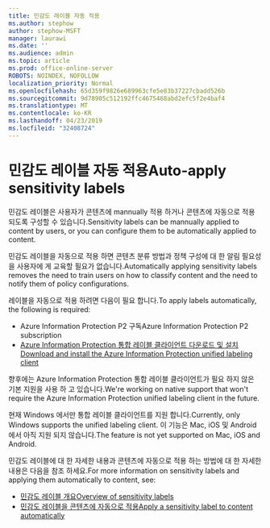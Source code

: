 ```yaml
---
title: 민감도 레이블 자동 적용
ms.author: stephow
author: stephow-MSFT
manager: laurawi
ms.date: ''
ms.audience: admin
ms.topic: article
ms.prod: office-online-server
ROBOTS: NOINDEX, NOFOLLOW
localization_priority: Normal
ms.openlocfilehash: 65d359f9826e689963cfe5e83b37227cbadd526b
ms.sourcegitcommit: 9d78905c512192ffc4675468abd2efc5f2e4baf4
ms.translationtype: MT
ms.contentlocale: ko-KR
ms.lasthandoff: 04/23/2019
ms.locfileid: "32408724"
---
```

# <a name="auto-apply-sensitivity-labels"></a><span data-ttu-id="b768d-102">민감도 레이블 자동 적용</span><span class="sxs-lookup"><span data-stu-id="b768d-102">Auto-apply sensitivity labels</span></span>

<span data-ttu-id="b768d-103">민감도 레이블은 사용자가 콘텐츠에 mannually 적용 하거나 콘텐츠에 자동으로 적용 되도록 구성할 수 있습니다.</span><span class="sxs-lookup"><span data-stu-id="b768d-103">Sensitivity labels can be mannually applied to content by users, or you can configure them to be automatically applied to content.</span></span>

<span data-ttu-id="b768d-104">민감도 레이블을 자동으로 적용 하면 콘텐츠 분류 방법과 정책 구성에 대 한 알림 필요성을 사용자에 게 교육할 필요가 없습니다.</span><span class="sxs-lookup"><span data-stu-id="b768d-104">Automatically applying sensitivity labels removes the need to train users on how to classify content and the need to notify them of policy configurations.</span></span>

<span data-ttu-id="b768d-105">레이블을 자동으로 적용 하려면 다음이 필요 합니다.</span><span class="sxs-lookup"><span data-stu-id="b768d-105">To apply labels automatically, the following is required:</span></span>

- <span data-ttu-id="b768d-106">Azure Information Protection P2 구독</span><span class="sxs-lookup"><span data-stu-id="b768d-106">Azure Information Protection P2 subscription</span></span>
- [<span data-ttu-id="b768d-107">Azure Information Protection 통합 레이블 클라이언트 다운로드 및 설치</span><span class="sxs-lookup"><span data-stu-id="b768d-107">Download and install the Azure Information Protection unified labeling client</span></span>](https://docs.microsoft.com/en-us/azure/information-protection/rms-client/install-unifiedlabelingclient-app)

<span data-ttu-id="b768d-108">향후에는 Azure Information Protection 통합 레이블 클라이언트가 필요 하지 않은 기본 지원을 사용 하 고 있습니다.</span><span class="sxs-lookup"><span data-stu-id="b768d-108">We're working on native support that won't require the Azure Information Protection unified labeling client in the future.</span></span>

<span data-ttu-id="b768d-109">현재 Windows 에서만 통합 레이블 클라이언트를 지원 합니다.</span><span class="sxs-lookup"><span data-stu-id="b768d-109">Currently, only Windows supports the unified labeling client.</span></span>  <span data-ttu-id="b768d-110">이 기능은 Mac, iOS 및 Android에서 아직 지원 되지 않습니다.</span><span class="sxs-lookup"><span data-stu-id="b768d-110">The feature is not yet supported on Mac, iOS and Android.</span></span>

<span data-ttu-id="b768d-111">민감도 레이블에 대 한 자세한 내용과 콘텐츠에 자동으로 적용 하는 방법에 대 한 자세한 내용은 다음을 참조 하세요.</span><span class="sxs-lookup"><span data-stu-id="b768d-111">For more information on sensitivity labels and applying them automatically to content,  see:</span></span>

- [<span data-ttu-id="b768d-112">민감도 레이블 개요</span><span class="sxs-lookup"><span data-stu-id="b768d-112">Overview of sensitivity labels</span></span>](https://docs.microsoft.com/en-us/office365/securitycompliance/sensitivity-labels)
- [<span data-ttu-id="b768d-113">민감도 레이블을 콘텐츠에 자동으로 적용</span><span class="sxs-lookup"><span data-stu-id="b768d-113">Apply a sensitivity label to content automatically</span></span>](https://docs.microsoft.com/en-us/office365/securitycompliance/apply_sensitivity_label_automatically)